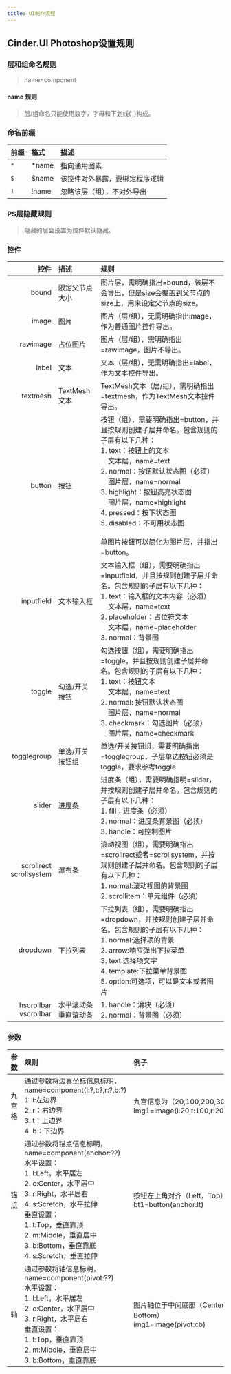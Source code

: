 ```yaml
---
title: UI制作流程
---
```


## Cinder.UI Photoshop设置规则

### 层和组命名规则

> name=component

#### name 规则

> 层/组命名只能使用数字，字母和下划线(`_`)构成。

### 命名前缀

|前缀|格式|描述|
|:--|:--|:--|
|`*`|*name|指向通用图素|
|`$`|$name|该控件对外暴露，要绑定程序逻辑|
|`!`|!name|忽略该层（组），不对外导出|

### PS层隐藏规则

> 隐藏的层会设置为控件默认隐藏。

### 控件

|控件|描述|规则
|--:|:--|:--|
|bound|限定父节点大小|图片层，需明确指出=bound，该层不会导出，但是size会覆盖到父节点的size上，用来设定父节点的size。|
|image|图片|图片（层/组），无需明确指出image，作为普通图片控件导出。|
|rawimage|占位图片|图片（层/组），需明确指出=rawimage，图片不导出。|
|label|文本|文本（层/组），无需明确指出=label，作为文本控件导出。|
|textmesh|TextMesh文本|TextMesh文本（层/组），需明确指出=textmesh，作为TextMesh文本控件导出。|
|button|按钮|按钮（组），需要明确指出=button，并且按规则创建子层并命名。包含规则的子层有以下几种：<br>1. text：按钮上的文本<br>&nbsp;&nbsp;&nbsp;&nbsp;文本层，name=text<br>2. normal：按钮默认状态图（必须）<br>&nbsp;&nbsp;&nbsp;&nbsp;图片层，name=normal<br>3. highlight：按钮高亮状态图<br>&nbsp;&nbsp;&nbsp;&nbsp;图片层，name=highlight<br>4. pressed：按下状态图<br>5. disabled：不可用状态图<br><br>单图片按钮可以简化为图片层，并指出=button。|
|inputfield|文本输入框|文本输入框（组），需要明确指出=inputfield，并且按规则创建子层并命名。包含规则的子层有以下几种：<br>1. text：输入框的文本内容（必须）<br>&nbsp;&nbsp;&nbsp;&nbsp;文本层，name=text<br>2. placeholder：占位符文本<br>&nbsp;&nbsp;&nbsp;&nbsp;文本层，name=placeholder<br>3. normal：背景图|
|toggle|勾选/开关按钮|勾选按钮（组），需要明确指出=toggle，并且按规则创建子层并命名。包含规则的子层有以下几种：<br>1. text：按钮文本<br>&nbsp;&nbsp;&nbsp;&nbsp;文本层，name=text<br>2. normal: 按钮默认状态图<br>&nbsp;&nbsp;&nbsp;&nbsp;图片层，name=normal<br>3. checkmark：勾选图片（必须）<br>&nbsp;&nbsp;&nbsp;&nbsp;图片层，name=checkmark|
|togglegroup|单选/开关按钮组|单选/开关按钮组，需要明确指出=togglegroup，子层单选按钮必须是toggle，要求参考toggle|
|slider|进度条|进度条（组），需要明确指明=slider，并按规则创建子层并命名。包含规则的子层有以下几种：<br>1. fill：进度条（必须）<br>2. normal：进度条背景图（必须）<br>3. handle：可控制图片|
|scrollrect<br>scrollsystem|瀑布条|滚动视图（组），需要明确指出=scrollrect或者=scrollsystem，并按规则创建子层并命名。包含规则的子层有以下几种：<br>1. normal:滚动视图的背景图<br>2. scrollitem：单元组件（必须）|
|dropdown|下拉列表|下拉列表（组），需要明确指出=dropdown，并按规则创建子层并命名。包含规则的子层有以下几种：<br>1. normal:选择项的背景<br>2. arrow:响应弹出下拉菜单<br>3. text:选择项文字<br>4. template:下拉菜单背景图<br>5. option:可选项，可以是文本或者图片|
|hscrollbar<br>vscrollbar|水平滚动条<br>垂直滚动条|1. handle：滑块（必须）<br>2. normal：背景图（必须）|

### 参数

|参数|规则|例子|
|:--|:--|:--|
|九宫格|通过参数将边界坐标信息标明，name=component(l:?,t:?,r:?,b:?)<br>1. l:左边界<br>2. r：右边界<br>3. t：上边界<br>4. b：下边界|九宫信息为（20,100,200,300)<br>img1=image(l:20,t:100,r:200,b:300)|
|锚点|通过参数将锚点信息标明，name=component(anchor:??)<br>水平设置：<br>1. l:Left，水平居左<br>2. c:Center，水平居中<br>3. r:Right，水平居右<br>4. s:Scretch，水平拉伸<br>垂直设置：<br>1. t:Top，垂直靠顶<br>2. m:Middle，垂直居中<br>3. b:Bottom，垂直靠底<br>4. s:Scretch，垂直拉伸|按钮左上角对齐（Left，Top）<br>  bt1=button(anchor:lt)|
|轴|通过参数将轴信息标明，name=component(pivot:??)<br>水平设置：<br>1. l:Left，水平居左<br>2. c:Center，水平居中<br>3. r:Right，水平居右<br>垂直设置：<br>1. t:Top，垂直靠顶<br>2. m:Middle，垂直居中<br>3. b:Bottom，垂直靠底|图片轴位于中间底部（Center，Bottom）<br>img1=image(pivot:cb)|
